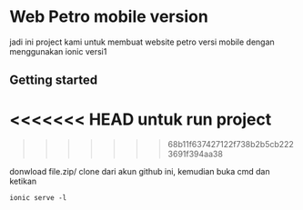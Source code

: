 # Web Petro mobile version
jadi ini project kami untuk membuat website petro versi mobile dengan menggunakan ionic versi1

## Getting started
<<<<<<< HEAD
untuk run project
=======
>>>>>>> 68b11f637427122f738b2b5cb2223691f394aa38

donwload file.zip/ clone dari akun github ini, kemudian buka cmd dan ketikan


```
ionic serve -l
```


